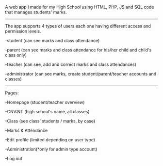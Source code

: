 A web app I made for my High School using HTML, PHP, JS and SQL code that manages students' marks.
______

The app supports 4 types of users each one having different access and permission levels.

-student (can see marks and class attendance)

-parent (can see marks and class attendance for his/her child and child's class only)

-teacher (can see, add and correct marks and class attendances)

-administrator (can see marks, create student/parent/teacher accounts and classes)

______
Pages:

-Homepage (student/teacher overview)

-CNV:NT (high school's name, all classes)

-Class (see class' students / marks, by case)

-Marks & Attendance

-Edit profile (limited depending on user type)

-Administration(*only for admin type account)

-Log out
